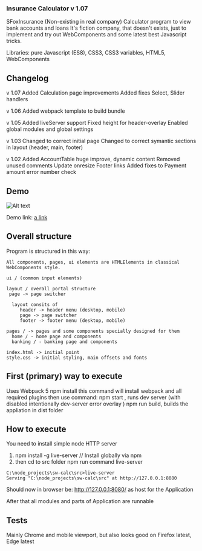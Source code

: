 ### Insurance Calculator v 1.07

SFoxInsurance (Non-existing in real company) Calculator program to view bank accounts and loans
It's fiction company, that doesn't exists, just to implement and try out WebComponents
and some latest best Javascript tricks.

Libraries: pure Javascript (ES8), CSS3, CSS3 variables, HTML5, WebComponents

## Changelog
v 1.07
  Added Calculation page improvements
  Added fixes Select, Slider handlers

v 1.06
  Added webpack template to build bundle

v 1.05
  Added liveServer support
  Fixed height for header-overlay
  Enabled global modules and global settings 

v 1.03
  Changed to correct initial page
  Changed to correct symantic sections in layout (header, main, footer)

v 1.02
  Added AccountTable huge improve, dynamic content
  Removed unused comments
  Update onresize Footer links
  Added fixes to Payment amount error number check


## Demo 

![Alt text](http://norwaydict.com/sfoxinsurance/screen.jpg "Screen")

Demo link: [a link](http://norwaydict.com/sfoxinsurance)


## Overall structure
 Program is structured in this way: 

    All components, pages, ui elements are HTMLElements in classical WebComponents style.

    ui / (common input elements)

    layout / overall portal structure
     page -> page switcher

      layout consits of 
         header -> header menu (desktop, mobile)
         page -> page switcher
         footer -> footer menu (desktop, mobile)

    pages / -> pages and some components specially designed for them
      home / - home page and components
      banking / - banking page and components
    
    index.html -> initial point
    style.css -> initial styling, main offsets and fonts

   
## First (primary) way to execute 
  Uses Webpack 5
   npm install
   this command will install webpack and all required plugins
   then use command:
     npm start , runs dev server (with disabled intentionally dev-server error overlay )
     npm run build, builds the appliation in dist folder

## How to execute  
  You need to install simple node HTTP server
  
   1. npm install -g live-server // Install globally via npm
   2. then cd to src folder
       npm run command 
		live-server     

    C:\node_projects\sw-calc\src>live-server
    Serving "C:\node_projects\sw-calc\src" at http://127.0.0.1:8080

   Should now in browser be: http://127.0.0.1:8080/ as host for the Application

   After that all modules and parts of Application are runnable

## Tests
  Mainly Chrome and mobile viewport, but also looks good on Firefox latest, Edge latest

